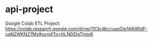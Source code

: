 # api-project

Google Colab ETL Project:
https://colab.research.google.com/drive/11CkrdkccuaoOw1ANWIdF-cqN2WKN27Mz#scrollTo=HLN0iDgThgyK
